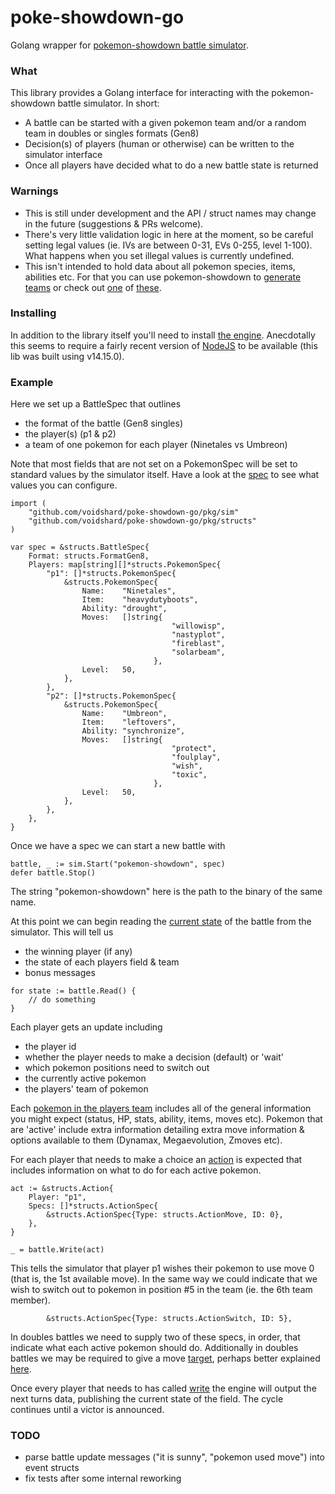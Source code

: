 # poke-showdown-go
Golang wrapper for [pokemon-showdown battle simulator](https://github.com/smogon/pokemon-showdown/blob/master/sim/README.md).


### What

This library provides a Golang interface for interacting with the pokemon-showdown battle simulator. In short:
- A battle can be started with a given pokemon team and/or a random team in doubles or singles formats (Gen8)
- Decision(s) of players (human or otherwise) can be written to the simulator interface
- Once all players have decided what to do a new battle state is returned


### Warnings

- This is still under development and the API / struct names may change in the future (suggestions & PRs welcome).
- There's very little validation logic in here at the moment, so be careful setting legal values (ie. IVs are between 0-31, EVs 0-255, level 1-100). What happens when you set illegal values is currently undefined.
- This isn't intended to hold data about all pokemon species, items, abilities etc. For that you can use pokemon-showdown to [generate teams](https://github.com/smogon/pokemon-showdown/blob/master/COMMANDLINE.md) or check out [one](https://github.com/veekun/pokedex) of [these](https://github.com/PokeAPI).


### Installing

In addition to the library itself you'll need to install [the engine](https://github.com/smogon/pokemon-showdown/blob/master/sim/README.md). Anecdotally this seems to require a fairly recent version of [NodeJS](https://nodejs.org/en/download/) to be available (this lib was built using v14.15.0). 


### Example

Here we set up a BattleSpec that outlines
- the format of the battle (Gen8 singles)
- the player(s) (p1 & p2)
- a team of one pokemon for each player (Ninetales vs Umbreon)

Note that most fields that are not set on a PokemonSpec will be set to standard values by the simulator itself. Have a look at the [spec](https://github.com/voidshard/poke-showdown-go/blob/main/pkg/structs/pokemon_spec.go) to see what values you can configure.

```golang
import (
	"github.com/voidshard/poke-showdown-go/pkg/sim"
	"github.com/voidshard/poke-showdown-go/pkg/structs"
)

var spec = &structs.BattleSpec{
	Format: structs.FormatGen8,
	Players: map[string][]*structs.PokemonSpec{
		"p1": []*structs.PokemonSpec{
			&structs.PokemonSpec{
				Name:    "Ninetales",
				Item:    "heavydutyboots",
				Ability: "drought",
				Moves:   []string{
                                    "willowisp", 
                                    "nastyplot", 
                                    "fireblast", 
                                    "solarbeam",
                                },
				Level:   50,
			},
		},
		"p2": []*structs.PokemonSpec{
			&structs.PokemonSpec{
				Name:    "Umbreon",
				Item:    "leftovers",
				Ability: "synchronize",
				Moves:   []string{
                                    "protect", 
                                    "foulplay",
                                    "wish",
                                    "toxic",
                                },
				Level:   50,
			},
		},
	},
}
```

Once we have a spec we can start a new battle with 
```golang
battle, _ := sim.Start("pokemon-showdown", spec)
defer battle.Stop()
```
The string "pokemon-showdown" here is the path to the binary of the same name.

At this point we can begin reading the [current state](https://github.com/voidshard/poke-showdown-go/blob/main/pkg/structs/battle_state.go) of the battle from the simulator. This will tell us 
- the winning player (if any)
- the state of each players field & team
- bonus messages
```golang
for state := battle.Read() {
    // do something
}
```

Each player gets an update including
- the player id
- whether the player needs to make a decision (default) or 'wait'
- which pokemon positions need to switch out
- the currently active pokemon
- the players' team of pokemon

Each [pokemon in the players team](https://github.com/voidshard/poke-showdown-go/blob/main/pkg/structs/battle_update.go#L119) includes all of the general information you might expect (status, HP, stats, ability, items, moves etc). Pokemon that are 'active' include extra information detailing extra move information & options available to them (Dynamax, Megaevolution, Zmoves etc).

For each player that needs to make a choice an [action](https://github.com/voidshard/poke-showdown-go/blob/main/pkg/structs/action.go) is expected that includes information on what to do for each active pokemon.
```golang
act := &structs.Action{
    Player: "p1",
    Specs: []*structs.ActionSpec{
        &structs.ActionSpec{Type: structs.ActionMove, ID: 0},
    },
}

_ = battle.Write(act)
```
This tells the simulator that player p1 wishes their pokemon to use move 0 (that is, the 1st available move). In the same way we could indicate that we wish to switch out to pokemon in position #5 in the team (ie. the 6th team member).
```golang
        &structs.ActionSpec{Type: structs.ActionSwitch, ID: 5},
```
In doubles battles we need to supply two of these specs, in order, that indicate what each active pokemon should do. Additionally in doubles battles we may be required to give a move [target](https://github.com/voidshard/poke-showdown-go/blob/main/pkg/structs/action.go#L47), perhaps better explained [here](https://github.com/smogon/pokemon-showdown/blob/master/sim/SIM-PROTOCOL.md).

Once every player that needs to has called [write](https://github.com/voidshard/poke-showdown-go/blob/main/pkg/sim/interface.go#L21) the engine will output the next turns data, publishing the current state of the field. The cycle continues until a victor is announced.


### TODO

- parse battle update messages ("it is sunny", "pokemon used move") into event structs
- fix tests after some internal reworking
